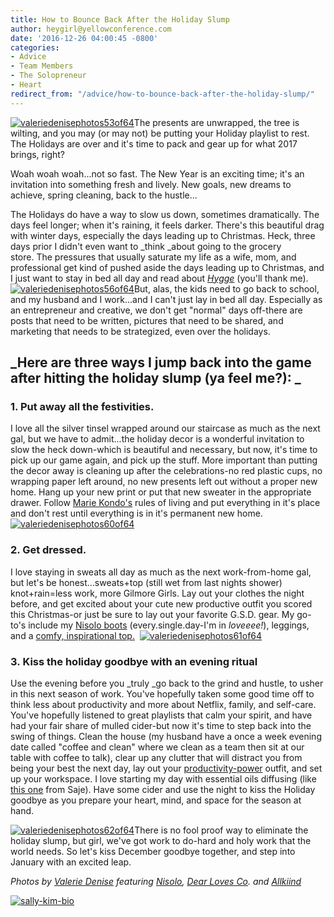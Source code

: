 ```yaml
---
title: How to Bounce Back After the Holiday Slump
author: heygirl@yellowconference.com
date: '2016-12-26 04:00:45 -0800'
categories:
- Advice
- Team Members
- The Solopreneur
- Heart
redirect_from: "/advice/how-to-bounce-back-after-the-holiday-slump/"
---
```


[![valeriedenisephotos53of64](https://yellow-blog-images.imgix.net/2016/12/ValerieDenisePhotos53of64.jpg)](https://yellow-blog-images.imgix.net/2016/12/ValerieDenisePhotos53of64.jpg)The presents are unwrapped, the tree is wilting, and you may (or may not) be putting your Holiday playlist to rest. The Holidays are over and it's time to pack and gear up for what 2017 brings, right?

Woah woah woah...not so fast. The New Year is an exciting time; it's an invitation into something fresh and lively. New goals, new dreams to achieve, spring cleaning, back to the hustle...

The Holidays do have a way to slow us down, sometimes dramatically. The days feel longer; when it's raining, it feels darker. There's this beautiful drag with winter days, especially the days leading up to Christmas. Heck, three days prior I didn't even want to _think _about going to the grocery store. The pressures that usually saturate my life as a wife, mom, and professional get kind of pushed aside the days leading up to Christmas, and I just want to stay in bed all day and read about _[Hygge](http://www.mothermag.com/hygge/)_ (you'll thank me).[![valeriedenisephotos56of64](https://yellow-blog-images.imgix.net/2016/12/ValerieDenisePhotos56of64.jpg)](https://yellow-blog-images.imgix.net/2016/12/ValerieDenisePhotos56of64.jpg)But, alas, the kids need to go back to school, and my husband and I work...and I can't just lay in bed all day. Especially as an entrepreneur and creative, we don't get "normal" days off-there are posts that need to be written, pictures that need to be shared, and marketing that needs to be strategized, even over the holidays.

## _Here are three ways I jump back into the game after hitting the holiday slump (ya feel me?): _

### 1\. Put away all the festivities.

I love all the silver tinsel wrapped around our staircase as much as the next gal, but we have to admit...the holiday decor is a wonderful invitation to slow the heck down-which is beautiful and necessary, but now, it's time to pick up our game again, and pick up the stuff. More important than putting the decor away is cleaning up after the celebrations-no red plastic cups, no wrapping paper left around, no new presents left out without a proper new home. Hang up your new print or put that new sweater in the appropriate drawer. Follow [Marie Kondo's](http://tidyingup.com/) rules of living and put everything in it's place and don't rest until everything is in it's permanent new home. [![valeriedenisephotos60of64](https://yellow-blog-images.imgix.net/2016/12/ValerieDenisePhotos60of64.jpg)](https://yellow-blog-images.imgix.net/2016/12/ValerieDenisePhotos60of64.jpg)

### 2\. Get dressed.

I love staying in sweats all day as much as the next work-from-home gal, but let's be honest...sweats+top (still wet from last nights shower) knot+rain=less work, more Gilmore Girls. Lay out your clothes the night before, and get excited about your cute new productive outfit you scored this Christmas-or just be sure to lay out your favorite G.S.D. gear. My go-to's include my [Nisolo boots](https://nisolo.com/collections/womens-boots-chukkas/products/harper-chukka-boot-oak) (every.single.day-I'm in _loveeee!_), leggings, and a [comfy, inspirational top.](https://www.allkiind.com/collections/sale?page=2)  [![valeriedenisephotos61of64](https://yellow-blog-images.imgix.net/2016/12/ValerieDenisePhotos61of64.jpg)](https://yellow-blog-images.imgix.net/2016/12/ValerieDenisePhotos61of64.jpg)

### 3. Kiss the holiday goodbye with an evening ritual

Use the evening before you _truly _go back to the grind and hustle, to usher in this next season of work. You've hopefully taken some good time off to think less about productivity and more about Netflix, family, and self-care. You've hopefully listened to great playlists that calm your spirit, and have had your fair share of mulled cider-but now it's time to step back into the swing of things. Clean the house (my husband have a once a week evening date called "coffee and clean" where we clean as a team then sit at our table with coffee to talk), clear up any clutter that will distract you from being your best the next day, lay out your [productivity-power](http://yellowconference.com/2016/12/12/how-to-dress-in-a-way-that-boots-your-productivity/) outfit, and set up your workspace. I love starting my day with essential oils diffusing (like [this one](http://www.saje.com/ca/house-warming-4052.html?cgid=essential-oils-diffuser-blends#start=15&cgid=essential-oils-diffuser-blends) from Saje). Have some cider and use the night to kiss the Holiday goodbye as you prepare your heart, mind, and space for the season at hand.

[![valeriedenisephotos62of64](https://yellow-blog-images.imgix.net/2016/12/ValerieDenisePhotos62of64.jpg)](https://yellow-blog-images.imgix.net/2016/12/ValerieDenisePhotos62of64.jpg)There is no fool proof way to eliminate the holiday slump, but girl, we've got work to do-hard and holy work that the world needs. So let's kiss December goodbye together, and step into January with an excited leap.

_Photos by [Valerie Denise](http://www.valeriedenisephotos.com/) featuring [Nisolo](https://nisolo.com/), [Dear Loves Co](https://www.dearlovesco.com/). and [Allkiind](https://www.allkiind.com/collections/womens-new-arrivals)_

[![sally-kim-bio](https://yellow-blog-images.imgix.net/2016/11/Sally-Kim-Bio.jpg)](http://lettersfromamister.tumblr.com/)

